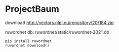 # ProjectBaum

download http://vectors.nlpl.eu/repository/20/184.zip



ruwordnet db: ruwordnet/static/ruwordnet-2021.db

```
pip install ruwordnet
ruwordnet download()
```

